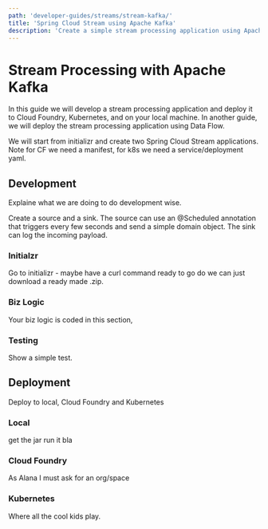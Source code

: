 ```yaml
---
path: 'developer-guides/streams/stream-kafka/'
title: 'Spring Cloud Stream using Apache Kafka'
description: 'Create a simple stream processing application using Apache Kafka'
---
```


# Stream Processing with Apache Kafka

In this guide we will develop a stream processing application and deploy it to Cloud Foundry, Kubernetes, and on your local machine. In another guide, we will deploy the stream processing application using Data Flow.

We will start from initializr and create two Spring Cloud Stream applications.
Note for CF we need a manifest, for k8s we need a service/deployment yaml.

## Development

Explaine what we are doing to do development wise.

Create a source and a sink. The source can use an @Scheduled annotation that triggers every few seconds and send a simple domain object. The sink can log the incoming payload.

### Initialzr

Go to initializr - maybe have a curl command ready to go do we can just download a ready made .zip.

### Biz Logic

Your biz logic is coded in this section,

### Testing

Show a simple test.

## Deployment

Deploy to local, Cloud Foundry and Kubernetes

### Local

get the jar run it bla

### Cloud Foundry

As Alana I must ask for an org/space

### Kubernetes

Where all the cool kids play.
